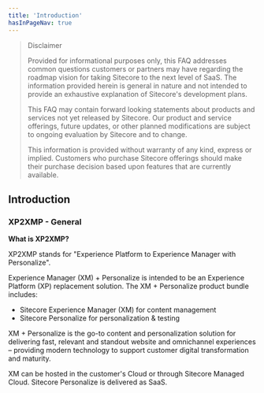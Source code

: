 ```yaml
---
title: 'Introduction'
hasInPageNav: true
---
```

> Disclaimer
>
> Provided for informational purposes only, this FAQ addresses common questions customers or partners may have regarding the roadmap vision for taking Sitecore to the next level of SaaS. The information provided herein is general in nature and not intended to provide an exhaustive explanation of Sitecore&#39;s development plans.
>
> This FAQ may contain forward looking statements about products and services not yet released by Sitecore. Our product and service offerings, future updates, or other planned modifications are subject to ongoing evaluation by Sitecore and to change.
>
> This information is provided without warranty of any kind, express or implied. Customers who purchase Sitecore offerings should make their purchase decision based upon features that are currently available.

## Introduction

### XP2XMP - General

**What is XP2XMP?**

XP2XMP stands for &quot;Experience Platform to Experience Manager with Personalize&quot;.

Experience Manager (XM) + Personalize is intended to be an Experience Platform (XP) replacement solution. The XM + Personalize product bundle includes:

- Sitecore Experience Manager (XM) for content management
- Sitecore Personalize for personalization &amp; testing

XM + Personalize is the go-to content and personalization solution for delivering fast, relevant and standout website and omnichannel experiences – providing modern technology to support customer digital transformation and maturity.

XM can be hosted in the customer&#39;s Cloud or through Sitecore Managed Cloud. Sitecore Personalize is delivered as SaaS.



